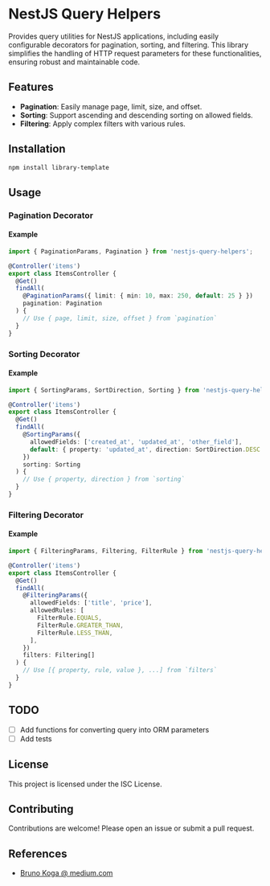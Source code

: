 # NestJS Query Helpers

Provides query utilities for NestJS applications, including easily configurable decorators for pagination, sorting, and filtering. This library simplifies the handling of HTTP request parameters for these functionalities, ensuring robust and maintainable code.

## Features

- **Pagination**: Easily manage page, limit, size, and offset.
- **Sorting**: Support ascending and descending sorting on allowed fields.
- **Filtering**: Apply complex filters with various rules.

## Installation

```bash
npm install library-template
```

## Usage

### Pagination Decorator

#### Example

```typescript
import { PaginationParams, Pagination } from 'nestjs-query-helpers';

@Controller('items')
export class ItemsController {
  @Get()
  findAll(
    @PaginationParams({ limit: { min: 10, max: 250, default: 25 } })
    pagination: Pagination
  ) {
    // Use { page, limit, size, offset } from `pagination`
  }
}
```

### Sorting Decorator

#### Example

```typescript
import { SortingParams, SortDirection, Sorting } from 'nestjs-query-helpers';

@Controller('items')
export class ItemsController {
  @Get()
  findAll(
    @SortingParams({
      allowedFields: ['created_at', 'updated_at', 'other_field'],
      default: { property: 'updated_at', direction: SortDirection.DESC },
    })
    sorting: Sorting
  ) {
    // Use { property, direction } from `sorting`
  }
}
```

### Filtering Decorator

#### Example

```typescript
import { FilteringParams, Filtering, FilterRule } from 'nestjs-query-helpers';

@Controller('items')
export class ItemsController {
  @Get()
  findAll(
    @FilteringParams({
      allowedFields: ['title', 'price'],
      allowedRules: [
        FilterRule.EQUALS,
        FilterRule.GREATER_THAN,
        FilterRule.LESS_THAN,
      ],
    })
    filters: Filtering[]
  ) {
    // Use [{ property, rule, value }, ...] from `filters`
  }
}
```

## TODO

- [ ] Add functions for converting query into ORM parameters
- [ ] Add tests

## License

This project is licensed under the ISC License.

## Contributing

Contributions are welcome! Please open an issue or submit a pull request.

## References

- [Bruno Koga @ medium.com](https://blog.stackademic.com/how-to-create-paginated-sortable-and-filterable-endpoints-with-nestjs-fde6315c8466)
